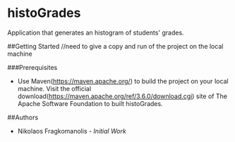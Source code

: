 # histoGrades
Application that generates an histogram of students' grades.

##Getting Started
//need to give a copy and run of the project on the local machine

###Prerequisites
* Use Maven(https://maven.apache.org/) to build the project on your local machine. Visit the official download(https://maven.apache.org/ref/3.6.0/download.cgi) site of The Apache Software Foundation to built histoGrades.

##Authors
* Nikolaos Fragkomanolis - *Initial Work* 
